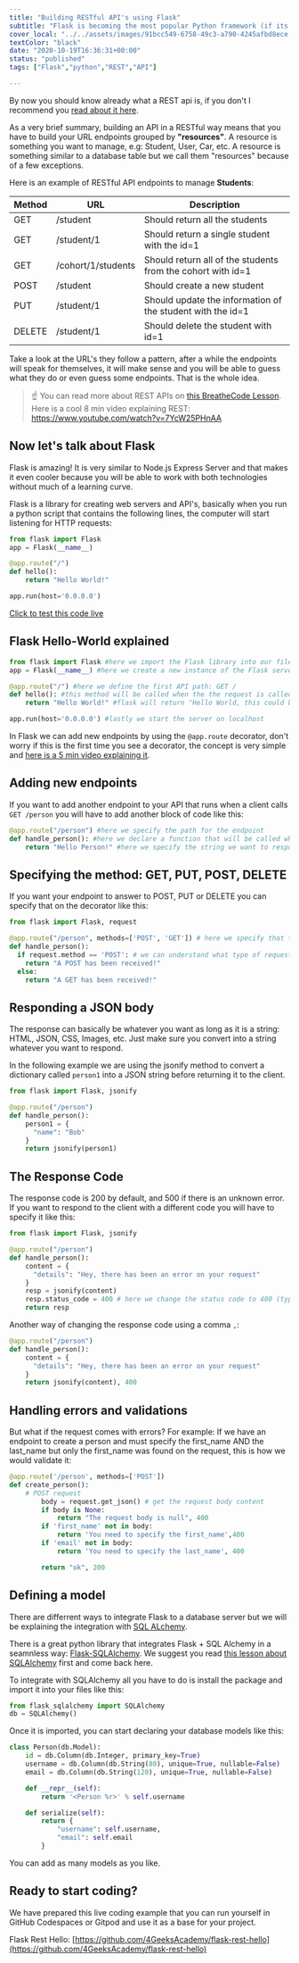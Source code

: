 ```yaml
---
title: "Building RESTful API's using Flask"
subtitle: "Flask is becoming the most popular Python framework (if its not already), learn how to build RESTful API's the REST way"
cover_local: "../../assets/images/91bcc549-6758-49c3-a790-4245afbd8ece.png"
textColor: "black"
date: "2020-10-19T16:36:31+00:00"
status: "published"
tags: ["Flask","python","REST","API"]

---
```


By now you should know already what a REST api is, if you don't I recommend you [read about it here](http://content.breatheco.de/lesson/understanding-rest-apis).

As a very brief summary, building an API in a RESTful way means that you have to build your URL endpoints grouped by **"resources"**. A resource is something you want to manage, e.g: Student, User, Car, etc. A resource is something similar to a database table but we call them "resources" because of a few exceptions.

Here is an example of RESTful API endpoints to manage **Students**:

| Method | URL | Description |
| ------ | --- | ----------- |
| GET    | /student | Should return all the students |
| GET    | /student/1 | Should return a single student with the id=1 |
| GET    | /cohort/1/students | Should return all of the students from the cohort with id=1 |
| POST   | /student | Should create a new student |
| PUT    | /student/1 | Should update the information of the student with the id=1 |
| DELETE | /student/1 | Should delete the student with id=1 |

Take a look at the URL's they follow a pattern, after a while the endpoints will speak for themselves, it will make sense and you will be able to guess what they do or even guess some endpoints. That is the whole idea.

> :point_up: You can read more about REST APIs on [this BreatheCode Lesson](http://content.breatheco.de/lesson/understanding-rest-apis).<br /> Here is a cool 8 min video explaining REST: https://www.youtube.com/watch?v=7YcW25PHnAA

## Now let's talk about Flask

Flask is amazing! It is very similar to Node.js Express Server and that makes it even cooler because you will be able to work with both technologies without much of a learning curve.

Flask is a library for creating web servers and API's, basically when you run a python script that contains the following lines, the computer will start listening for HTTP requests:

```python
from flask import Flask
app = Flask(__name__)

@app.route("/")
def hello():
    return "Hello World!"

app.run(host='0.0.0.0')
```
[Click to test this code live](https://repl.it/@4GeeksAcademy/Flask-Hello-World)


## Flask Hello-World explained

```python
from flask import Flask #here we import the Flask library into our file
app = Flask(__name__) #here we create a new instance of the Flask server

@app.route("/") #here we define the first API path: GET /
def hello(): #this method will be called when the the request is called from any client
    return "Hello World!" #flask will return "Hello World, this could be an HTML string or a JSON string.

app.run(host='0.0.0.0') #lastly we start the server on localhost
```

In Flask we can add new endpoints by using the `@app.route` decorator, don't worry if this is the first time you see a decorator, the concept is very simple and [here is a 5 min video explaining it](https://www.youtube.com/watch?v=7ipNLN9y-nc).

## Adding new endpoints

If you want to add another endpoint to your API that runs when a client calls `GET /person` you will have to add another block of code like this:

```python
@app.route("/person") #here we specify the path for the endpoint
def handle_person(): #here we declare a function that will be called when a request is made to that url
    return "Hello Person!" #here we specify the string we want to respond to the client.
```

## Specifying the method: GET, PUT, POST, DELETE

If you want your endpoint to answer to POST, PUT or DELETE you can specify that on the decorator like this:

```python
from flask import Flask, request

@app.route("/person", methods=['POST', 'GET']) # here we specify that this endpoint accepts POST and GET requests
def handle_person():
  if request.method == 'POST': # we can understand what type of request we are handling using a conditional
    return "A POST has been received!"
  else:
    return "A GET has been received!"
```

## Responding a JSON body

The response can basically be whatever you want as long as it is a string: HTML, JSON, CSS, Images, etc. Just make sure you convert into a string whatever you want to respond.

In the following example we are using the jsonify method to convert a dictionary called `person1` into a JSON string before returning it to the client.

```python
from flask import Flask, jsonify

@app.route("/person")
def handle_person():
    person1 = {
      "name": "Bob"
    }
    return jsonify(person1)
```

## The Response Code

The response code is 200 by default, and 500 if there is an unknown error. If you want to respond to the client with a different code you will have to specify it like this:

```python
from flask import Flask, jsonify

@app.route("/person")
def handle_person():
    content = {
      "details": "Hey, there has been an error on your request"
    }
    resp = jsonify(content)
    resp.status_code = 400 # here we change the status code to 400 (typical code for request errors)
    return resp
```

Another way of changing the response code using a comma `,`:

```python
@app.route("/person")
def handle_person():
    content = {
      "details": "Hey, there has been an error on your request"
    }
    return jsonify(content), 400
```

## Handling errors and validations

But what if the request comes with errors? For example: If we have an endpoint to create a person and must specify the first_name AND the last_name but only the first_name was found on the request, this is how we would validate it:

```python
@app.route('/person', methods=['POST'])
def create_person():
    # POST request
        body = request.get_json() # get the request body content
        if body is None:
            return "The request body is null", 400
        if 'first_name' not in body:
            return 'You need to specify the first_name',400
        if 'email' not in body:
            return 'You need to specify the last_name', 400

        return "ok", 200
```

## Defining a model

There are differrent ways to integrate Flask to a database server but we will be explaining the integration with [SQL ALchemy](http://content.breatheco.de/lesson/everything-you-need-to-start-using-sqlalchemy).

There is a great python library that integrates Flask + SQL Alchemy in a seamnless way: [Flask-SQLAlchemy](https://github.com/pallets/flask-sqlalchemy). We suggest you read [this lesson about SQLAlchemy](https://content.breatheco.de/lesson/everything-you-need-to-start-using-sqlalchemy) first and come back here.

To integrate with SQLAlchemy all you have to do is install the package and import it into your files like this:
```python
from flask_sqlalchemy import SQLAlchemy
db = SQLAlchemy()
```

Once it is imported, you can start declaring your database models like this:

```python
class Person(db.Model):
    id = db.Column(db.Integer, primary_key=True)
    username = db.Column(db.String(80), unique=True, nullable=False)
    email = db.Column(db.String(120), unique=True, nullable=False)

    def __repr__(self):
        return '<Person %r>' % self.username

    def serialize(self):
        return {
            "username": self.username,
            "email": self.email
        }
  ```

  You can add as many models as you like.

## Ready to start coding?

We have prepared this live coding example that you can run yourself in GitHub Codespaces or Gitpod and use it as a base for your project.

Flask Rest Hello: [https://github.com/4GeeksAcademy/flask-rest-hello](https://github.com/4GeeksAcademy/flask-rest-hello)
